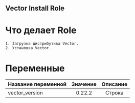 ## Vector Install Role
# Что делает Role

    1. Загрузка дистрибутива Vector.
    2. Установка Vector.

# Переменные
|Название переменной| 	Значение| 	Описание|
|:--------|:----------:|:---------:|
|vector_version| 	0.22.2| 	Строка|